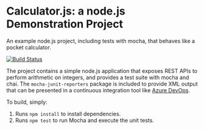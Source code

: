 Calculator.js: a node.js Demonstration Project
==============================================
An example node.js project, including tests with mocha, that behaves like
a pocket calculator.

[![Build Status](https://dev.azure.com/christinawongit999/Integrating%20External%20Source%20Control%20with%20Azure%20Pipelines2/_apis/build/status/christinawongit.calculator?branchName=master)](https://dev.azure.com/christinawongit999/Integrating%20External%20Source%20Control%20with%20Azure%20Pipelines2/_build/latest?definitionId=13&branchName=master)

The project contains a simple node.js application that exposes REST APIs
to perform arithmetic on integers, and provides a test suite with mocha
and chai.  The `mocha-junit-reporters` package is included to provide XML
output that can be presented in a continuous integration tool like
[Azure DevOps](https://azure.com/devops).

To build, simply:

1. Runs `npm install` to install dependencies.
2. Runs `npm test` to run Mocha and execute the unit tests.

